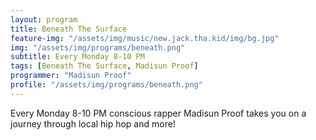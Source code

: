 ```yaml
---
layout: program
title: Beneath The Surface
feature-img: "/assets/img/music/new.jack.tha.kid/img/bg.jpg"
img: "/assets/img/programs/beneath.png"
subtitle: Every Monday 8-10 PM
tags: [Beneath The Surface, Madisun Proof]
programmer: "Madisun Proof"
profile: "/assets/img/programs/beneath.png"
---
```


Every Monday 8-10 PM conscious rapper Madisun Proof takes you on a journey through local hip hop and more!
